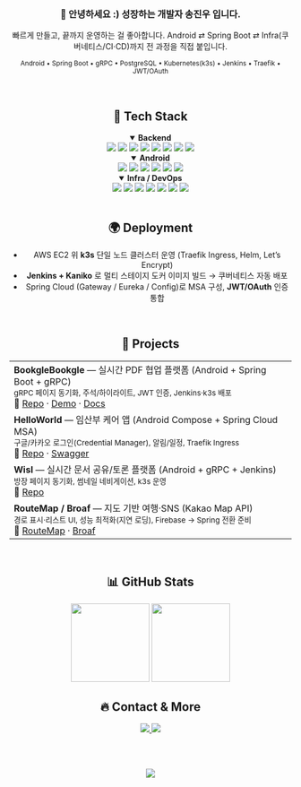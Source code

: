 <div align="center">

  ### 👋 안녕하세요 :) **성장하는 개발자** 송진우 입니다.
  빠르게 만들고, 끝까지 운영하는 걸 좋아합니다. Android ⇄ Spring Boot ⇄ Infra(쿠버네티스/CI·CD)까지 전 과정을 직접 붙입니다.

  <!-- 한 줄 소개 키워드 -->
  <sub>Android • Spring Boot • gRPC • PostgreSQL • Kubernetes(k3s) • Jenkins • Traefik • JWT/OAuth</sub>

  <br/>

  ## 🚀 Tech Stack

  <!-- 백엔드 -->
  <details open>
  <summary><b>Backend</b></summary>
  
  <!-- Badges: flat으로 통일 -->
  <img src="https://img.shields.io/badge/Java-007396?style=flat&logo=openjdk&logoColor=white"/>
  <img src="https://img.shields.io/badge/Spring%20Boot-6DB33F?style=flat&logo=springboot&logoColor=white"/>
  <img src="https://img.shields.io/badge/Spring%20Cloud-6DB33F?style=flat&logo=spring&logoColor=white"/>
  <img src="https://img.shields.io/badge/MyBatis-000000?style=flat&logo=mybatis&logoColor=white"/>
  <img src="https://img.shields.io/badge/REST%20API-121212?style=flat"/>
  <img src="https://img.shields.io/badge/gRPC-1c7bd9?style=flat&logo=google&logoColor=white"/>
  <img src="https://img.shields.io/badge/JWT-000000?style=flat&logo=jsonwebtokens&logoColor=white"/>
  <img src="https://img.shields.io/badge/PostgreSQL-4169E1?style=flat&logo=postgresql&logoColor=white"/>
  </details>

  <!-- 안드로이드 -->
  <details open>
  <summary><b>Android</b></summary>

  <img src="https://img.shields.io/badge/Kotlin-7F52FF?style=flat&logo=kotlin&logoColor=white"/>
  <img src="https://img.shields.io/badge/Android%20Studio-3DDC84?style=flat&logo=androidstudio&logoColor=white"/>
  <img src="https://img.shields.io/badge/Jetpack%20Compose-4285F4?style=flat&logo=jetpackcompose&logoColor=white"/>
  <img src="https://img.shields.io/badge/Room-1C3C3C?style=flat"/>
  <img src="https://img.shields.io/badge/Hilt-5A29E4?style=flat&logo=android&logoColor=white"/>
  <img src="https://img.shields.io/badge/Credential%20Manager-121212?style=flat"/>
  </details>

  <!-- 인프라/데브옵스 -->
  <details open>
  <summary><b>Infra / DevOps</b></summary>

  <img src="https://img.shields.io/badge/Kubernetes(k3s)-326CE5?style=flat&logo=kubernetes&logoColor=white"/>
  <img src="https://img.shields.io/badge/Docker-2496ED?style=flat&logo=docker&logoColor=white"/>
  <img src="https://img.shields.io/badge/Jenkins-D24939?style=flat&logo=jenkins&logoColor=white"/>
  <img src="https://img.shields.io/badge/Traefik-24A1C1?style=flat&logo=traefikproxy&logoColor=white"/>
  <img src="https://img.shields.io/badge/Helm-0F1689?style=flat&logo=helm&logoColor=white"/>
  <img src="https://img.shields.io/badge/Prometheus-E6522C?style=flat&logo=prometheus&logoColor=white"/>
  <img src="https://img.shields.io/badge/Grafana-F46800?style=flat&logo=grafana&logoColor=white"/>
  </details>

  <br/>

  ## 🌍 Deployment
  <!-- 운영/배포 한 줄 설명 (실서비스/학습 인프라 구분) -->
  - AWS EC2 위 **k3s** 단일 노드 클러스터 운영 (Traefik Ingress, Helm, Let’s Encrypt)
  - **Jenkins + Kaniko** 로 멀티 스테이지 도커 이미지 빌드 → 쿠버네티스 자동 배포
  - Spring Cloud (Gateway / Eureka / Config)로 MSA 구성, **JWT/OAuth** 인증 통합

  <br/>

  ## 💼 Projects

  <!-- 대표 3~4개만, 한 줄 요약 + 기술/역할 -->
  <table>
    <tr>
      <td>
        <b>BookgleBookgle</b> — 실시간 PDF 협업 플랫폼 (Android + Spring Boot + gRPC)<br/>
        <sub>gRPC 페이지 동기화, 주석/하이라이트, JWT 인증, Jenkins·k3s 배포</sub><br/>
        🔗 <a href="#">Repo</a> · <a href="#">Demo</a> · <a href="#">Docs</a>
      </td>
    </tr>
    <tr>
      <td>
        <b>HelloWorld</b> — 임산부 케어 앱 (Android Compose + Spring Cloud MSA)<br/>
        <sub>구글/카카오 로그인(Credential Manager), 알림/일정, Traefik Ingress</sub><br/>
        🔗 <a href="#">Repo</a> · <a href="#">Swagger</a>
      </td>
    </tr>
    <tr>
      <td>
        <b>Wisl</b> — 실시간 문서 공유/토론 플랫폼 (Android + gRPC + Jenkins)</br>
        <sub>방장 페이지 동기화, 썸네일 네비게이션, k3s 운영</sub><br/>
        🔗 <a href="#">Repo</a>
      </td>
    </tr>
    <tr>
      <td>
        <b>RouteMap / Broaf</b> — 지도 기반 여행·SNS (Kakao Map API)</br>
        <sub>경로 표시·리스트 UI, 성능 최적화(지연 로딩), Firebase → Spring 전환 준비</sub><br/>
        🔗 <a href="#">RouteMap</a> · <a href="#">Broaf</a>
      </td>
    </tr>
  </table>

  <br/>

  ## 📊 GitHub Stats
  <!-- 통계 위젯은 취향껏 1~2개만 사용해도 충분 -->
  <img src="https://github-readme-stats.vercel.app/api?username=openSongce&show_icons=true&hide_title=true" height="140" />
  <img src="https://github-readme-streak-stats.herokuapp.com?user=openSongce" height="140" />
  <!-- <img src="https://github-readme-stats.vercel.app/api/top-langs/?username=openSongce&layout=compact" height="140" /> -->

  <br/>

  ## 🔥 Contact & More
  <a href="mailto:rkddkwl059@naver.com">
    <img src="https://img.shields.io/badge/Email-181717?style=flat&logo=gmail&logoColor=white"/>
  </a>
  <a href="https://your-notion-or-resume-link">
    <img src="https://img.shields.io/badge/Resume-000000?style=flat&logo=readthedocs&logoColor=white"/>
  </a>

  <br/><br/>

  <!-- 작은 디테일: 방문자수 배지 -->
  <img src="https://komarev.com/ghpvc/?username=songjinwoo&style=flat" />

</div>
